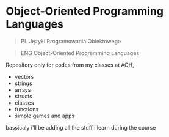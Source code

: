 # Object-Oriented Programming Languages
> PL Języki Programowania Obiektowego 

> ENG Object-Oriented Programming Languages

Repository only for codes from my classes at AGH,
- vectors
- strings
- arrays
- structs
- classes
- functions
- simple games and apps

bassicaly i'll be adding all the stuff i learn during the course
